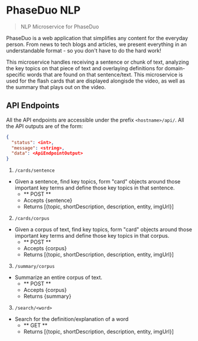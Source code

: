 # PhaseDuo NLP
> NLP Microservice for PhaseDuo

PhaseDuo is a web application that simplifies any content for the everyday person. From news to tech blogs and articles, we present everything in an understandable format - so you don't have to do the hard work!

This microservice handles receiving a sentence or chunk of text, analyzing the key topics on that piece of text and overlaying definitions for domain-specific words that are found on that sentence/text. This microservice is used for the flash cards that are displayed alongisde the video, as well as the summary that plays out on the video.

## API Endpoints

All the API endpoints are accessible under the prefix `<hostname>/api/`. All the API outputs are of the form:

```json
{
  "status": <int>,
  "message": <string>,
  "data": <ApiEndpointOutput>
}
```

1. `/cards/sentence`
  * Given a sentence, find key topics, form "card" objects around those important key terms and define those key topics in that sentence.
    * ** POST **
    * Accepts {sentence}
    * Returns [{topic, shortDescription, description, entity, imgUrl}]
2. `/cards/corpus`
  * Given a corpus of text, find key topics, form "card" objects around those important key terms and define those key topics in that corpus.
    * ** POST **
    * Accepts {corpus}
    * Returns [{topic, shortDescription, description, entity, imgUrl}]
3. `/summary/corpus`
  * Summarize an entire corpus of text.
    * ** POST **
    * Accepts {corpus}
    * Returns {summary}
3. `/search/<word>`
  * Search for the definition/explanation of a word
    * ** GET **
    * Returns [{topic, shortDescription, description, entity, imgUrl}]

